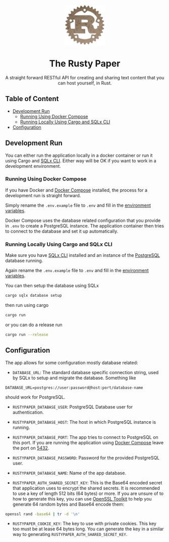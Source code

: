 <p align="center">
    <img alt="Rusty Paper" src="./docs/logo.png" width="25%">
</p>

<h1 align="center">
The Rusty Paper
</h1>

<p align="center">
    A straight forward RESTful API for creating and sharing text content that you can host yourself, in Rust.
</p>

## Table of Content
- [Development Run](#development-run)
    - [Running Using Docker Compose](#running-using-docker-compose)
    - [Running Locally Using Cargo and SQLx CLI](#running-locally-using-cargo-and-sqlx-cli)
- [Configuration](#configuration)

## Development Run
You can either run the application locally in a docker container or run it using Cargo and [SQLx CLI](https://github.com/launchbadge/sqlx/tree/main/sqlx-cli). Either way will be OK if you want to work in a development environment.

### Running Using Docker Compose
If you have Docker and [Docker Compose](https://docs.docker.com/compose/) installed, the process for a development run is straight forward.

Simply rename the `.env.example` file to `.env` and fill in the [environment variables](#configuration).

Docker Compose uses the database related configuration that you provide in `.env` to create a PostgreSQL instance. The application container then tries to connect to the database and set it up automatically.

### Running Locally Using Cargo and SQLx CLI
Make sure you have [SQLx CLI](https://github.com/launchbadge/sqlx/tree/main/sqlx-cli#install) installed and an instance of the [PostgreSQL](https://www.postgresql.org/download) database running.

Again rename the `.env.example` file to `.env` and fill in the [environment variables](#configuration).

You can then setup the database using SQLx

```bash
cargo sqlx database setup
```

then run using cargo

```bash
cargo run
```

or you can do a release run

```bash
cargo run --release
```

## Configuration
The app allows for some configuration mostly database related:

- `DATABASE_URL`: The standard database specific connection string, used by SQLx to setup and migrate the database. Something like
```dotenv
DATABASE_URL=postgres://user:password@host:port/database-name
```
should work for PostgreSQL.

- `RUSTYPAPER_DATABASE_USER`: PostgreSQL Database user for authentication.

- `RUSTYPAPER_DATABASE_HOST`: The host in which PostgreSQL instance is running.

- `RUSTYPAPER_DATABASE_PORT`: The app tries to connect to PostgreSQL on this port. If you are running the application using [Docker Compose](https://docs.docker.com/compose/) leave the port on [5432](https://github.com/docker-library/postgres/blob/ab6925051ca097d415816928a50c483ecc370c00/15/bullseye/Dockerfile#L225).

- `RUSTYPAPER_DATABASE_PASSWORD`: Password for the provided PostgreSQL user.

- `RUSTYPAPER_DATABASE_NAME`: Name of the app database.

- `RUSTYPAPER_AUTH_SHARED_SECRET_KEY`: This is the Base64 encoded secret that application uses to encrypt the shared secrets. It is recommended to use a key of length 512 bits (64 bytes) or more. If you are unsure of to how to generate this key, you can use [OpenSSL Toolkit](https://www.openssl.org/source/) to help you generate 64 random bytes and Base64 encode them:

```bash
openssl rand -base64 | tr -d '\n'
```

- `RUSTYPAPER_COOKIE_KEY`: The key to use with private cookies. This key too must be at lease 64 bytes long. You can generate the key in a similar way to generating `RUSTYPAPER_AUTH_SHARED_SECRET_KEY`.
